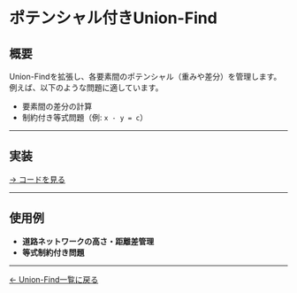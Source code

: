 # ポテンシャル付きUnion-Find

## 概要
Union-Findを拡張し、各要素間のポテンシャル（重みや差分）を管理します。例えば、以下のような問題に適しています。

- 要素間の差分の計算
- 制約付き等式問題（例: `x - y = c`）

---

## 実装

[→ コードを見る](../potential_unionfind.cpp)

---

## 使用例

- **道路ネットワークの高さ・距離差管理**
- **等式制約付き問題**

---

[← Union-Find一覧に戻る](../)
